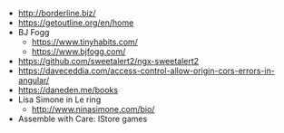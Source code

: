 - http://borderline.biz/
- https://getoutline.org/en/home
- BJ Fogg
  - https://www.tinyhabits.com/
  - https://www.bjfogg.com/
- https://github.com/sweetalert2/ngx-sweetalert2
- https://daveceddia.com/access-control-allow-origin-cors-errors-in-angular/
- https://daneden.me/books
- Lisa Simone in Le ring
  - http://www.ninasimone.com/bio/
- Assemble with Care: IStore games
